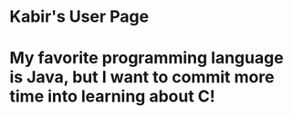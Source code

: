 # Kabir's User Page
# My favorite programming language is Java, but I want to commit more time into learning about C!
